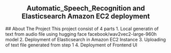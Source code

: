 <div align="center">
<h2>Automatic_Speech_Recognition and Elasticsearch Amazon EC2 deployment</h2>
</div>
## About The Project
This project consist of 4 parts
1. Local generatin of text from audio file using hugging face facebook/wav2vec2-large-960h model
2. Deployment of Elasticsearch in Amazon EC2 Instance
3. Uploading of text file generated from step 1
4. Deployment of Frontend UI
